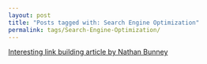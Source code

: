 ```yaml
---
layout: post
title: "Posts tagged with: Search Engine Optimization"
permalink: tags/Search-Engine-Optimization/
---
```

[Interesting link building article by Nathan Bunney](/2012/01/interesting-link-building-article-by)
